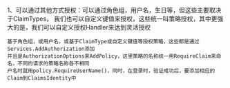 ﻿1、可以通过其他方式授权：可以通过角色组，用户名，生日等，但这些主要取决于ClaimTypes，
	我们也可以自定义键值来授权，这些统一叫策略授权，其中更强大的是，我们可以自定义授权Handler来达到灵活授权

	基于角色组，或用户名，或基于ClaimType或自定义键值等授权策略，这些都是通过Services.AddAuthorization添加
	并且是AuthorizationOptions来AddPolicy，这里策略的名称统一用RequireClaim来命名，不同的请求的策略名称各不相同
	户名时就用policy.RequireUserName()，同时，在登录时，验证成功后，要添加相应的Claim到ClaimsIdentity中